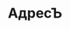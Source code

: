 --- 
title: "АдресЪ" 
site: "http://www.real-estate.crimea.ua" 
town: "Севастополь" 
tel: ["+38 (050) 424-64-14, +38 (0692) 55-72-37, 55-72-46, 55-60-16"] 
address: "Россия, АР Крым, г. Севастополь, ул. Нефёдова, 40." 
mail: "" 
--- 